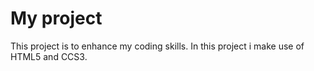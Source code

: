 # My project
This project is to enhance my coding skills. In this project i make use of HTML5 and CCS3. 
